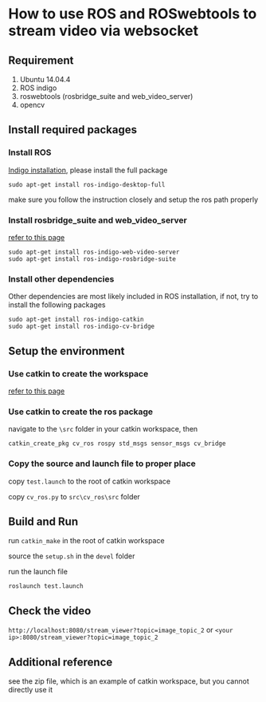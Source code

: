 # How to use ROS and ROSwebtools to stream video via websocket

## Requirement

1. Ubuntu 14.04.4
2. ROS indigo
3. roswebtools (rosbridge_suite and web_video_server)
4. opencv

## Install required packages

### Install ROS

[Indigo installation](http://wiki.ros.org/indigo/Installation/Ubuntu), please install the full package

    sudo apt-get install ros-indigo-desktop-full

make sure you follow the instruction closely and setup the ros path properly

### Install rosbridge_suite and web_video_server

[refer to this page](https://github.com/robotwebtools)

    sudo apt-get install ros-indigo-web-video-server 
    sudo apt-get install ros-indigo-rosbridge-suite 

### Install other dependencies

Other dependencies are most likely included in ROS installation, if not, try to install the following packages 

    sudo apt-get install ros-indigo-catkin
    sudo apt-get install ros-indigo-cv-bridge

## Setup the environment

### Use catkin to create the workspace

[refer to this page](http://wiki.ros.org/catkin/Tutorials/create_a_workspace)


### Use catkin to create the ros package

navigate to the `\src` folder in your catkin workspace, then

    catkin_create_pkg cv_ros rospy std_msgs sensor_msgs cv_bridge

### Copy the source and launch file to proper place

copy `test.launch` to the root of catkin workspace

copy `cv_ros.py` to `src\cv_ros\src` folder


## Build and Run

run `catkin_make` in the root of catkin workspace

source the `setup.sh` in the `devel` folder

run the launch file

    roslaunch test.launch


## Check the video

`http://localhost:8080/stream_viewer?topic=image_topic_2` or
 `<your ip>:8080/stream_viewer?topic=image_topic_2`


## Additional reference

see the zip file, which is an example of catkin workspace, but you cannot directly use it 
